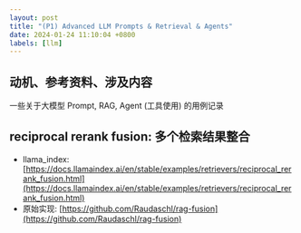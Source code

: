 ```yaml
---
layout: post
title: "(P1) Advanced LLM Prompts & Retrieval & Agents"
date: 2024-01-24 11:10:04 +0800
labels: [llm]
---
```


## 动机、参考资料、涉及内容

一些关于大模型 Prompt, RAG, Agent (工具使用) 的用例记录

## reciprocal rerank fusion: 多个检索结果整合

- llama_index: [https://docs.llamaindex.ai/en/stable/examples/retrievers/reciprocal_rerank_fusion.html](https://docs.llamaindex.ai/en/stable/examples/retrievers/reciprocal_rerank_fusion.html)
- 原始实现: [https://github.com/Raudaschl/rag-fusion](https://github.com/Raudaschl/rag-fusion)
